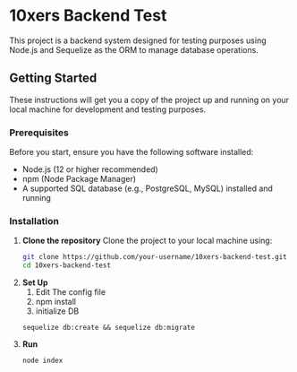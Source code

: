 # 10xers Backend Test

This project is a backend system designed for testing purposes using Node.js and Sequelize as the ORM to manage database operations.

## Getting Started

These instructions will get you a copy of the project up and running on your local machine for development and testing purposes.

### Prerequisites

Before you start, ensure you have the following software installed:

- Node.js (12 or higher recommended)
- npm (Node Package Manager)
- A supported SQL database (e.g., PostgreSQL, MySQL) installed and running

### Installation

1. **Clone the repository**
   Clone the project to your local machine using:
   ```bash
   git clone https://github.com/your-username/10xers-backend-test.git
   cd 10xers-backend-test
   ```
2. **Set Up**
   1. Edit The config file
   2. npm install
   3. initialize DB
   ```
   sequelize db:create && sequelize db:migrate
   ```
3. **Run**
   ```
   node index
   ```

